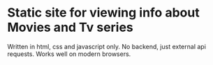 # Static site for viewing info about Movies and Tv series
Written in html, css and javascript only. No backend, just external api requests. Works well on modern browsers.